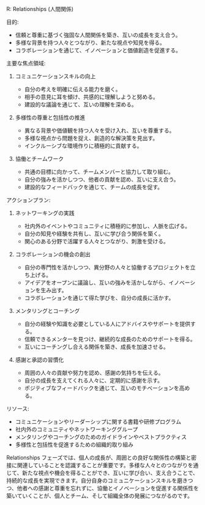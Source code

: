 R: Relationships (人間関係)

目的:
- 信頼と尊重に基づく強固な人間関係を築き、互いの成長を支え合う。
- 多様な背景を持つ人々とつながり、新たな視点や知見を得る。
- コラボレーションを通じて、イノベーションと価値創造を促進する。

主要な焦点領域:

1. コミュニケーションスキルの向上
   - 自分の考えを明確に伝える能力を磨く。
   - 相手の意見に耳を傾け、共感的に理解しようと努める。
   - 建設的な議論を通じて、互いの理解を深める。

2. 多様性の尊重と包括性の推進
   - 異なる背景や価値観を持つ人々を受け入れ、互いを尊重する。
   - 多様な視点から問題を捉え、創造的な解決策を見出す。
   - インクルーシブな環境作りに積極的に貢献する。

3. 協働とチームワーク
   - 共通の目標に向かって、チームメンバーと協力して取り組む。
   - 自分の強みを活かしつつ、他者の貢献を認め、互いに支え合う。
   - 建設的なフィードバックを通じて、チームの成長を促す。

アクションプラン:

1. ネットワーキングの実践
   - 社内外のイベントやコミュニティに積極的に参加し、人脈を広げる。
   - 自分の知見や経験を共有し、互いに学び合う関係を築く。
   - 関心のある分野で活躍する人々とつながり、刺激を受ける。

2. コラボレーションの機会の創出
   - 自分の専門性を活かしつつ、異分野の人々と協働するプロジェクトを立ち上げる。
   - アイデアをオープンに議論し、互いの強みを活かしながら、イノベーションを生み出す。
   - コラボレーションを通じて得た学びを、自分の成長に活かす。

3. メンタリングとコーチング
   - 自分の経験や知識を必要としている人にアドバイスやサポートを提供する。
   - 信頼できるメンターを見つけ、継続的な成長のためのサポートを得る。
   - 互いにコーチングし合える関係を築き、成長を加速させる。

4. 感謝と承認の習慣化
   - 周囲の人々の貢献や努力を認め、感謝の気持ちを伝える。
   - 自分の成長を支えてくれる人々に、定期的に感謝を示す。
   - ポジティブなフィードバックを通じて、互いのモチベーションを高める。

リソース:

- コミュニケーションやリーダーシップに関する書籍や研修プログラム
- 社内外のコミュニティやネットワーキンググループ
- メンタリングやコーチングのためのガイドラインやベストプラクティス
- 多様性と包括性を促進するための組織的取り組み

Relationships フェーズでは、個人の成長が、周囲との良好な関係性の構築と密接に関連していることを認識することが重要です。多様な人々とのつながりを通じて、新たな視点や機会を得ることができ、互いに学び合い、支え合うことで、持続的な成長を実現できます。自分自身のコミュニケーションスキルを磨きつつ、他者への感謝と尊重を忘れずに、協働とイノベーションを促進する関係性を築いていくことが、個人とチーム、そして組織全体の発展につながるのです。

